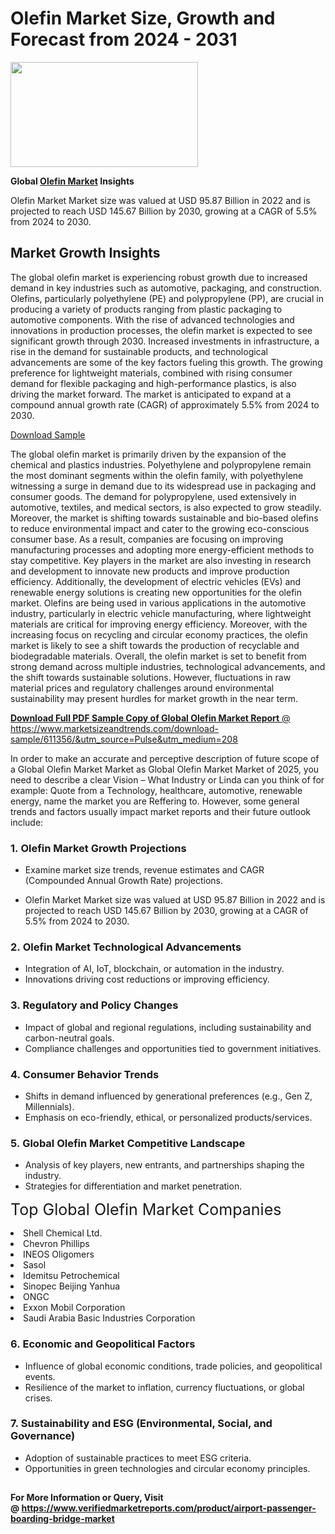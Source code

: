 <H1>Olefin Market Size, Growth and Forecast from 2024 - 2031</H1><img class="aligncenter size-medium wp-image-584254" src="https://thirdeyenews.in/wp-content/uploads/2024/09/Global-Market-Research-300x168.jpeg" alt="" width="300" height="168" /><p><strong>Global&nbsp;<a href="https://www.marketsizeandtrends.com/download-sample/611356/&amp;utm_source=Pulse&amp;utm_medium=208">Olefin Market</a> Insights</strong></p><p>Olefin Market Market size was valued at USD 95.87 Billion in 2022 and is projected to reach USD 145.67 Billion by 2030, growing at a CAGR of 5.5% from 2024 to 2030.</p><p><h2>Market Growth Insights</h2> <p>The global olefin market is experiencing robust growth due to increased demand in key industries such as automotive, packaging, and construction. Olefins, particularly polyethylene (PE) and polypropylene (PP), are crucial in producing a variety of products ranging from plastic packaging to automotive components. With the rise of advanced technologies and innovations in production processes, the olefin market is expected to see significant growth through 2030. Increased investments in infrastructure, a rise in the demand for sustainable products, and technological advancements are some of the key factors fueling this growth. The growing preference for lightweight materials, combined with rising consumer demand for flexible packaging and high-performance plastics, is also driving the market forward. The market is anticipated to expand at a compound annual growth rate (CAGR) of approximately 5.5% from 2024 to 2030.</p> <p><a href="download-sample-link">Download Sample</a></p> <p>The global olefin market is primarily driven by the expansion of the chemical and plastics industries. Polyethylene and polypropylene remain the most dominant segments within the olefin family, with polyethylene witnessing a surge in demand due to its widespread use in packaging and consumer goods. The demand for polypropylene, used extensively in automotive, textiles, and medical sectors, is also expected to grow steadily. Moreover, the market is shifting towards sustainable and bio-based olefins to reduce environmental impact and cater to the growing eco-conscious consumer base. As a result, companies are focusing on improving manufacturing processes and adopting more energy-efficient methods to stay competitive. Key players in the market are also investing in research and development to innovate new products and improve production efficiency. Additionally, the development of electric vehicles (EVs) and renewable energy solutions is creating new opportunities for the olefin market. Olefins are being used in various applications in the automotive industry, particularly in electric vehicle manufacturing, where lightweight materials are critical for improving energy efficiency. Moreover, with the increasing focus on recycling and circular economy practices, the olefin market is likely to see a shift towards the production of recyclable and biodegradable materials. Overall, the olefin market is set to benefit from strong demand across multiple industries, technological advancements, and the shift towards sustainable solutions. However, fluctuations in raw material prices and regulatory challenges around environmental sustainability may present hurdles for market growth in the near term. <p><a href="get-more-link"></p><p><span class=""><strong>Download Full PDF Sample Copy of Global Olefin Market Report</strong> @ <a href="https://www.marketsizeandtrends.com/download-sample/611356/&amp;utm_source=Pulse&amp;utm_medium=208" target="_blank">https://www.marketsizeandtrends.com/download-sample/611356/&amp;utm_source=Pulse&amp;utm_medium=208</a></span></p><p>In order to make an accurate and perceptive description of future scope of a Global&nbsp;Olefin Market Market as Global&nbsp;Olefin Market Market of 2025, you need to describe a clear Vision &ndash; What Industry or Linda can you think of for example: Quote from a Technology, healthcare, automotive, renewable energy, name the market you are Reffering to. However, some general trends and factors usually impact market reports and their future outlook include:</p><h3>1.&nbsp;<strong>Olefin Market Growth Projections</strong></h3><ul><li>Examine market size trends, revenue estimates and CAGR (Compounded Annual Growth Rate) projections.</li><li><p>Olefin Market Market size was valued at USD 95.87 Billion in 2022 and is projected to reach USD 145.67 Billion by 2030, growing at a CAGR of 5.5% from 2024 to 2030.</p></li></ul><h3>2.&nbsp;<strong>Olefin Market Technological Advancements</strong></h3><ul><li>Integration of AI, IoT, blockchain, or automation in the industry.</li><li>Innovations driving cost reductions or improving efficiency.</li></ul><h3>3.&nbsp;<strong>Regulatory and Policy Changes</strong></h3><ul><li>Impact of global and regional regulations, including sustainability and carbon-neutral goals.</li><li>Compliance challenges and opportunities tied to government initiatives.</li></ul><h3>4.&nbsp;<strong>Consumer Behavior Trends</strong></h3><ul><li>Shifts in demand influenced by generational preferences (e.g., Gen Z, Millennials).</li><li>Emphasis on eco-friendly, ethical, or personalized products/services.</li></ul><h3>5.&nbsp;<strong>Global Olefin Market Competitive Landscape</strong></h3><ul><li>Analysis of key players, new entrants, and partnerships shaping the industry.</li><li>Strategies for differentiation and market penetration.</li></ul><p data-pm-slice="1 1 []"><span style="color: inherit; font-family: inherit; font-size: 25px;">Top Global Olefin Market Companies</span></p><div class="" data-test-id=""><p><li>Shell Chemical Ltd.</li><li> Chevron Phillips</li><li> INEOS Oligomers</li><li> Sasol</li><li> Idemitsu Petrochemical</li><li> Sinopec Beijing Yanhua</li><li> ONGC</li><li> Exxon Mobil Corporation</li><li> Saudi Arabia Basic Industries Corporation</li></p></div><h3>6.&nbsp;<strong>Economic and Geopolitical Factors</strong></h3><ul><li>Influence of global economic conditions, trade policies, and geopolitical events.</li><li>Resilience of the market to inflation, currency fluctuations, or global crises.</li></ul><h3>7.&nbsp;<strong>Sustainability and ESG (Environmental, Social, and Governance)</strong></h3><ul><li>Adoption of sustainable practices to meet ESG criteria.</li><li>Opportunities in green technologies and circular economy principles.</li></ul><h2><strong style="font-size: 14px;">For More Information or Query, Visit @&nbsp;</strong><a style="background-color: #ffffff; font-size: 14px;" href="https://www.marketsizeandtrends.com/report/olefin-market/" target="_blank">https://www.verifiedmarketreports.com/product/airport-passenger-boarding-bridge-market</a></h2>
